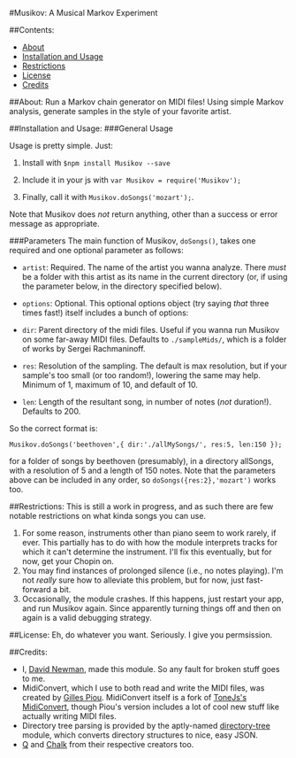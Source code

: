 #Musikov: A Musical Markov Experiment

##Contents:
 * [About](#About)
 * [Installation and Usage](#installation-and-usage)
 * [Restrictions](#restrictions)
 * [License](#license)
 * [Credits](#credits)

##About:
Run a Markov chain generator on MIDI files! Using simple Markov analysis, generate samples in the style of your favorite artist.

##Installation and Usage:
###General Usage

Usage is pretty simple. Just:

1. Install with `$npm install Musikov --save`

2. Include it in your js with `var Musikov = require('Musikov');`

3. Finally, call it with `Musikov.doSongs('mozart');`.

Note that Musikov does *not* return anything, other than a success or error message as appropriate.

###Parameters
The main function of Musikov, `doSongs()`, takes one required and one optional parameter as follows:

 - `artist`: Required. The name of the artist you wanna analyze. There *must* be a folder with this artist as its name in the current directory (or, if using the parameter below, in the directory specified below).
 - `options`: Optional. This optional options object (try saying *that* three times fast!) itself includes a bunch of options:

  - `dir`: Parent directory of the midi files. Useful if you wanna run Musikov on some far-away MIDI files. Defaults to `./sampleMids/`, which is a folder of works by Sergei Rachmaninoff.
  - `res`: Resolution of the sampling. The default is max resolution, but if your sample's too small (or too random!), lowering the same may help. Minimum of 1, maximum of 10, and default of 10.
  - `len`: Length of the resultant song, in number of notes (*not* duration!). Defaults to 200. 

So the correct format is: 

`Musikov.doSongs('beethoven',{
dir:'./allMySongs/',
res:5,
len:150
});`

for a folder of songs by beethoven (presumably), in a directory allSongs, with a resolution of 5 and a length of 150 notes. Note that the parameters above can be included in any order, so `doSongs({res:2},'mozart')` works too.

##Restrictions:
This is still a work in progress, and as such there are few notable restrictions on what kinda songs you can use.

1. For some reason, instruments other than piano seem to work rarely, if ever. This partially has to do with how the module interprets tracks for which it can't determine the instrument. I'll fix this eventually, but for now, get your Chopin on.
2. You may find instances of prolonged silence (i.e., no notes playing). I'm not *really* sure how to alleviate this problem, but for now, just fast-forward a bit.
3. Occasionally, the module crashes. If this happens, just restart your app, and run Musikov again. Since apparently turning things off and then on again is a valid debugging strategy.

##License:
 Eh, do whatever you want. Seriously. I give you permsission. 

##Credits:
 - I, [David Newman](https://github.com/Newms34), made this module. So any fault for broken stuff goes to me.
 - MidiConvert, which I use to both read and write the MIDI files, was created by [Gilles Piou](https://www.npmjs.com/~pioug). MidiConvert itself is a fork of [ToneJs's MidiConvert](https://github.com/Tonejs/MidiConvert), though Piou's version includes a lot of cool new stuff like actually writing MIDI files.
 - Directory tree parsing is provided by the aptly-named [directory-tree](https://www.npmjs.com/package/directory-tree) module, which converts directory structures to nice, easy JSON.
 - [Q](https://www.npmjs.com/package/q) and [Chalk](https://www.npmjs.com/package/chalk) from their respective creators too.